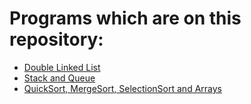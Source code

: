 # Programs which are on this repository:

* [Double Linked List](/c-plus-plus-programs/EstructurasDeDatos/EstructurasDeDatos/lista/src/)
* [Stack and Queue](/c-plus-plus-programs/EstructurasDeDatos/EstructurasDeDatos/pilas_y_colas/src/)
* [QuickSort, MergeSort, SelectionSort and Arrays](/c-plus-plus-programs/EstructurasDeDatos/EstructurasDeDatos/arreglos/src/)